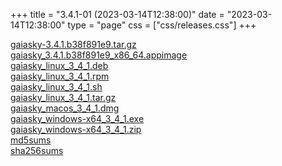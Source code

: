 +++
title = "3.4.1-01 (2023-03-14T12:38:00)"
date = "2023-03-14T12:38:00"
type = "page"
css = ["css/releases.css"]
+++

<section class="download-links">

<div class="download-block">
<div class="package">
<a href="https://gaia.ari.uni-heidelberg.de/gaiasky/releases/3.4.1-01.b38f891e9/gaiasky-3.4.1.b38f891e9.tar.gz">gaiasky-3.4.1.b38f891e9.tar.gz</a>
</div>
</div>
<div class="download-block">
<div class="package">
<a href="https://gaia.ari.uni-heidelberg.de/gaiasky/releases/3.4.1-01.b38f891e9/gaiasky_3.4.1.b38f891e9_x86_64.appimage">gaiasky_3.4.1.b38f891e9_x86_64.appimage</a>
</div>
</div>
<div class="download-block">
<div class="package">
<a href="https://gaia.ari.uni-heidelberg.de/gaiasky/releases/3.4.1-01.b38f891e9/gaiasky_linux_3_4_1.deb">gaiasky_linux_3_4_1.deb</a>
</div>
</div>
<div class="download-block">
<div class="package">
<a href="https://gaia.ari.uni-heidelberg.de/gaiasky/releases/3.4.1-01.b38f891e9/gaiasky_linux_3_4_1.rpm">gaiasky_linux_3_4_1.rpm</a>
</div>
</div>
<div class="download-block">
<div class="package">
<a href="https://gaia.ari.uni-heidelberg.de/gaiasky/releases/3.4.1-01.b38f891e9/gaiasky_linux_3_4_1.sh">gaiasky_linux_3_4_1.sh</a>
</div>
</div>
<div class="download-block">
<div class="package">
<a href="https://gaia.ari.uni-heidelberg.de/gaiasky/releases/3.4.1-01.b38f891e9/gaiasky_linux_3_4_1.tar.gz">gaiasky_linux_3_4_1.tar.gz</a>
</div>
</div>
<div class="download-block">
<div class="package">
<a href="https://gaia.ari.uni-heidelberg.de/gaiasky/releases/3.4.1-01.b38f891e9/gaiasky_macos_3_4_1.dmg">gaiasky_macos_3_4_1.dmg</a>
</div>
</div>
<div class="download-block">
<div class="package">
<a href="https://gaia.ari.uni-heidelberg.de/gaiasky/releases/3.4.1-01.b38f891e9/gaiasky_windows-x64_3_4_1.exe">gaiasky_windows-x64_3_4_1.exe</a>
</div>
</div>
<div class="download-block">
<div class="package">
<a href="https://gaia.ari.uni-heidelberg.de/gaiasky/releases/3.4.1-01.b38f891e9/gaiasky_windows-x64_3_4_1.zip">gaiasky_windows-x64_3_4_1.zip</a>
</div>
</div>
<div class="download-block">
<div class="package">
<a href="https://gaia.ari.uni-heidelberg.de/gaiasky/releases/3.4.1-01.b38f891e9/md5sums">md5sums</a>
</div>
</div>
<div class="download-block">
<div class="package">
<a href="https://gaia.ari.uni-heidelberg.de/gaiasky/releases/3.4.1-01.b38f891e9/sha256sums">sha256sums</a>
</div>
</div>


</section>
